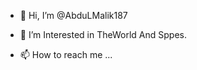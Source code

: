 - 👋 Hi, I’m @AbduLMalik187
- 👀 I’m Interested in TheWorld And Sppes.

- 📫 How to reach me ...

<!---
mlooook187o@outlook.com
AbduLMalik187/AbduLMalik187 is a ✨ special ✨ repository because its `README.md` (this file) appears on your GitHub profile.
You can click the Preview link to take a look at your changes.
--->

